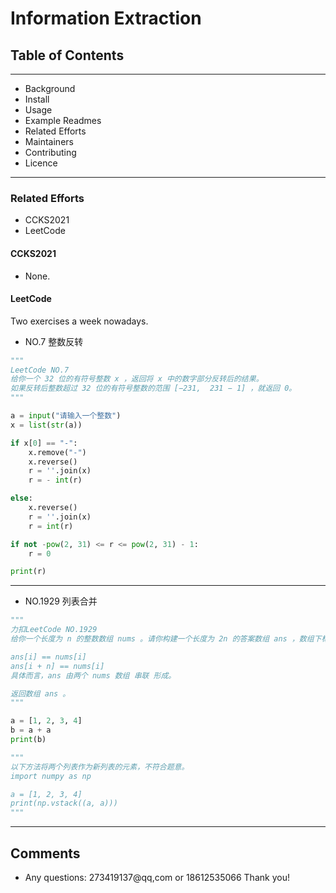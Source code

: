 
# Information Extraction
## Table of Contents
---
- Background
- Install
- Usage
- Example Readmes
- Related Efforts
- Maintainers
- Contributing
- Licence
---
### Related Efforts
- CCKS2021
- LeetCode

#### CCKS2021
 -  None.

#### LeetCode
Two exercises a week nowadays.
- NO.7 整数反转

```python
"""
LeetCode NO.7
给你一个 32 位的有符号整数 x ，返回将 x 中的数字部分反转后的结果。
如果反转后整数超过 32 位的有符号整数的范围 [−231,  231 − 1] ，就返回 0。
"""

a = input("请输入一个整数")
x = list(str(a))

if x[0] == "-":
    x.remove("-")
    x.reverse()
    r = ''.join(x)
    r = - int(r)

else:
    x.reverse()
    r = ''.join(x)
    r = int(r)

if not -pow(2, 31) <= r <= pow(2, 31) - 1:
    r = 0

print(r)
```
---
- NO.1929 列表合并

```python
"""
力扣LeetCode NO.1929
给你一个长度为 n 的整数数组 nums 。请你构建一个长度为 2n 的答案数组 ans ，数组下标 从 0 开始计数 ，对于所有 0 <= i < n 的 i ，满足下述所有要求：

ans[i] == nums[i]
ans[i + n] == nums[i]
具体而言，ans 由两个 nums 数组 串联 形成。

返回数组 ans 。
"""

a = [1, 2, 3, 4]
b = a + a
print(b)

"""
以下方法将两个列表作为新列表的元素，不符合题意。
import numpy as np

a = [1, 2, 3, 4]
print(np.vstack((a, a)))
"""
```

---
## Comments
- Any questions: 273419137@qq,com or 18612535066
Thank you!


